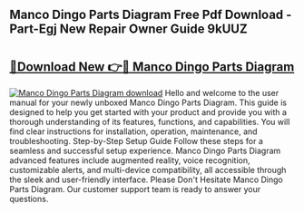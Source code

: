 ## Manco Dingo Parts Diagram Free Pdf Download - Part-Egj New Repair Owner Guide 9kUUZ

# <h2><a href="http://dfqd4a.blite.top/?on=Manco+Dingo+Parts+Diagram">🔗Download New 👉🔴 Manco Dingo Parts Diagram</a></h2>

[![Manco Dingo Parts Diagram download](https://i.imgur.com/lujVjoI.png)](http://dfqd4a.blite.top/?on=Manco+Dingo+Parts+Diagram)
Hello and welcome to the user manual for your newly unboxed Manco Dingo Parts Diagram. This guide is designed to help you get started with your product and provide you with a thorough understanding of its features, functions, and capabilities. You will find clear instructions for installation, operation, maintenance, and troubleshooting. Step-by-Step Setup Guide Follow these steps for a seamless and successful setup experience. Manco Dingo Parts Diagram advanced features include augmented reality, voice recognition, customizable alerts, and multi-device compatibility, all accessible through the sleek and user-friendly interface. Please Don't Hesitate Manco Dingo Parts Diagram. Our customer support team is ready to answer your questions.
